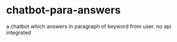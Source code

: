 # chatbot-para-answers
a chatbot which answers in paragraph of keyword from user. no api integrated
